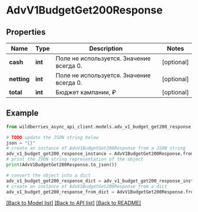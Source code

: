 # AdvV1BudgetGet200Response


## Properties

Name | Type | Description | Notes
------------ | ------------- | ------------- | -------------
**cash** | **int** | Поле не используется. Значение всегда 0. | [optional] 
**netting** | **int** | Поле не используется. Значение всегда 0. | [optional] 
**total** | **int** | Бюджет кампании, ₽ | [optional] 

## Example

```python
from wildberries_async_api_client.models.adv_v1_budget_get200_response import AdvV1BudgetGet200Response

# TODO update the JSON string below
json = "{}"
# create an instance of AdvV1BudgetGet200Response from a JSON string
adv_v1_budget_get200_response_instance = AdvV1BudgetGet200Response.from_json(json)
# print the JSON string representation of the object
print(AdvV1BudgetGet200Response.to_json())

# convert the object into a dict
adv_v1_budget_get200_response_dict = adv_v1_budget_get200_response_instance.to_dict()
# create an instance of AdvV1BudgetGet200Response from a dict
adv_v1_budget_get200_response_from_dict = AdvV1BudgetGet200Response.from_dict(adv_v1_budget_get200_response_dict)
```
[[Back to Model list]](../README.md#documentation-for-models) [[Back to API list]](../README.md#documentation-for-api-endpoints) [[Back to README]](../README.md)


